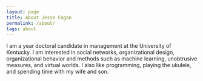 ```yaml
---
layout: page
title: About Jesse Fagan
permalink: /about/
tags: about
---
```


I am a year doctoral candidate in management at the University of Kentucky. I am interested in social networks, organizational design, organizational behavior and methods such as machine learning, unobtrusive measures, and virtual worlds. I also like programming, playing the ukulele, and spending time with my wife and son.